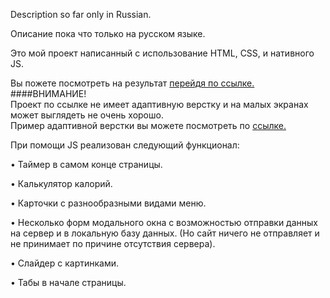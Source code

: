 Description so far only in Russian.

Описание пока что только на русском языке.

Это мой проект написанный с использование HTML, CSS, и нативного JS.

Вы пожете посмотреть на результат [перейдя по ссылке.](https://shevchenko-stanislav.github.io/Native-JS-site-FOOD--/)
####ВНИМАНИЕ!\
Проект по ссылке не имеет адаптивную верстку и на малых экранах может выглядеть не очень хорошо.\
Пример адаптивной верстки вы можете посмотреть по [ссылке.](https://shevchenko-stanislav.github.io/Adaptive-website/)

При помощи JS реализован следующий функционал:

• Таймер в самом конце страницы.

• Калькулятор калорий.

• Карточки с разнообразными видами меню.

• Несколько форм модального окна с возможностью отправки
данных на сервер и в локальную базу данных.
(Но сайт ничего не отправляет и не принимает по причине
отсутствия сервера).

• Слайдер с картинками.

• Табы в начале страницы.

